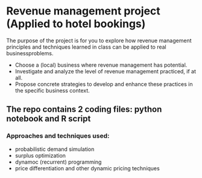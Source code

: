 # Revenue management project (Applied to hotel bookings)

The  purpose  of  the  project  is  for  you  to  explore  how  revenue  management  principles  and techniques learned in class can be applied to real businessproblems. 
* Choose a  (local) business  where  revenue  management  has  potential. 
* Investigate  and  analyze  the  level  of  revenue  management  practiced,  if  at  all.  
* Propose concrete strategies to develop and enhance these practices in the specific business context.

## The repo contains 2 coding files: python notebook and R script

### Approaches and techniques used:
* probabilistic demand simulation
* surplus optimization
* dynamoc (recurrent) programming
* price differentiation and other dynamic pricing techniques
